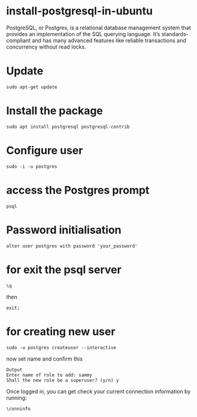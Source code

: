 # install-postgresql-in-ubuntu
PostgreSQL, or Postgres, is a relational database management system that provides an implementation of the SQL querying language. It’s standards-compliant and has many advanced features like reliable transactions and concurrency without read locks.

# Update
~~~
sudo apt-get update
~~~

# Install the package
~~~
sudo apt install postgresql postgresql-contrib
~~~

# Configure user
~~~
sudo -i -u postgres
~~~

# access the Postgres prompt
~~~
psql
~~~

# Password initialisation
~~~
alter user postgres with password 'your_password'
~~~

# for exit the psql server
~~~
\q
~~~
then
~~~
exit;
~~~

# for creating new user
~~~
sudo -u postgres createuser --interactive
~~~

now set name and confirm this
~~~
Output
Enter name of role to add: sammy
Shall the new role be a superuser? (y/n) y
~~~

Once logged in, you can get check your current connection information by running:
~~~
\conninfo
~~~
